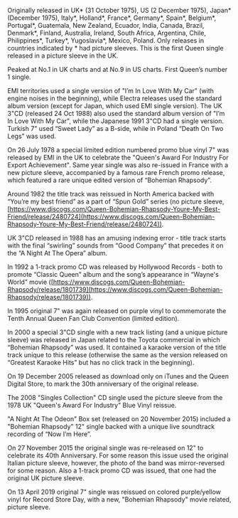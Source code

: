 Originally released in UK\* (31 October 1975), US (2 December 1975), Japan\* (December 1975), Italy\*, Holland\*, France\*, Germany\*, Spain\*, Belgium\*, Portugal\*, Guatemala, New Zealand, Ecuador, India, Canada, Brazil, Denmark\*, Finland, Australia, Ireland, South Africa, Argentina, Chile, Philippines\*, Turkey\*, Yugoslavia\*, Mexico, Poland. Only releases in countries indicated by \* had picture sleeves. This is the first Queen single released in a picture sleeve in the UK.

Peaked at No.1 in UK charts and at No.9 in US charts. First Queen’s number 1 single.

EMI territories used a single version of "I’m In Love With My Car" (with engine noises in the beginning), while Electra releases used the standard album version (except for Japan, which used EMI single version). The UK 3"CD (released 24 Oct 1988) also used the standard album version of "I’m In Love With My Car", while the Japanese 1991 3"CD had a single version. Turkish 7" used “Sweet Lady” as a B-side, while in Poland “Death On Two Legs” was used.

On 26 July 1978 a special limited edition numbered promo blue vinyl 7" was released by EMI in the UK to celebrate the "Queen's Award For Industry For Export Achievement". Same year single was also re-issued in France with a new picture sleeve, accompanied by a famous rare French promo release, which featured a rare unique edited version of “Bohemian Rhapsody”.

Around 1982 the title track was reissued in North America backed with “You’re my best friend” as a part of “Spun Gold” series (no picture sleeve, [https://www.discogs.com/Queen-Bohemian-Rhapsody-Youre-My-Best-Friend/release/2480724](https://www.discogs.com/Queen-Bohemian-Rhapsody-Youre-My-Best-Friend/release/2480724)).

UK 3"CD released in 1988 has an amusing indexing error - title track starts with the final “swirling” sounds from “Good Company” that precedes it on the “A Night At The Opera” album.

In 1992 a 1-track promo CD was released by Hollywood Records - both to promote “Classic Queen” album and the song’s appearance in “Wayne's World” movie ([https://www.discogs.com/Queen-Bohemian-Rhapsody/release/1801739](https://www.discogs.com/Queen-Bohemian-Rhapsody/release/1801739)).

In 1995 original 7" was again released on purple vinyl to commemorate the Tenth Annual Queen Fan Club Convention (limited edition).

In 2000 a special 3"CD single with a new track listing (and a unique picture sleeve) was released in Japan related to the Toyota commercial in which “Bohemian Rhapsody” was used. It contained a karaoke version of the title track unique to this release (otherwise the same as the version released on “Greatest Karaoke Hits” but has no click track in the beginning).

On 19 December 2005 released as download only on iTunes and the Queen Digital Store, to mark the 30th anniversary of the original release.

The 2008 "Singles Collection" CD single used the picture sleeve from the 1978 UK "Queen's Award For Industry" Blue Vinyl reissue.

"A Night At The Odeon" Box set (released on 20 November 2015) included a "Bohemian Rhapsody" 12" single backed with a unique live soundtrack recording of “Now I’m Here”.

On 27 November 2015 the original single was re-released on 12" to celebrate its 40th Anniversary. For some reason this issue used the original Italian picture sleeve, however, the photo of the band was mirror-reversed for some reason. Also a 1-track promo CD was issued, that one had the original UK picture sleeve.

On 13 April 2019 original 7" single was reissued on colored purple/yellow vinyl for Record Store Day, with a new, "Bohemian Rhapsody" movie related, picture sleeve.
